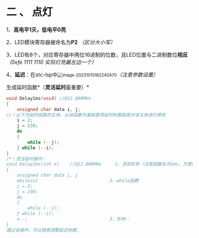 # 二 、 点灯

1、**高电平1灭，低电平0亮**

2、LED模块寄存器被命名为**P2** *（区分大小写）*

3、LED有8个，对应寄存器中两位16进制的位数，且LED位置与二进制数位**相反** *（0xfe 1111 1110 实际灯亮最左边一个）*

4、**延迟**：在stc-lsp中<img src="C:\Users\Cole Li\AppData\Roaming\Typora\typora-user-images\image-20231015182240470.png" alt="image-20231015182240470" style="zoom: 80%;" />*（注意参数设置）*

生成延时函数*（**灵活延时**最重要）*

```c
void Delay1ms(void)	//@12.000MHz  
{
	unsigned char data i, j;
//！以下为延时函数的主体，以该函数为基础更改延时秒数就是对该主体进行修改
	i = 2;
	j = 239;
	do
	{
		while (--j);
	} while (--i);
}
/*！灵活延时操作：
void Delay1ms(int x)	//@12.000MHz     1、添加形参（注意函数名为1ms，方便延迟多少ms就设x为多少）
{
	unsigned char data i, j
	while(x)						   2、while函数
	i = 2;
	j = 239;
	do
	{
		while (--j);
	} while (--i);
	x--;							   3、形参--
}
通过该操作，可以随意调整延迟秒数，

```

